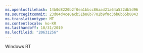 ```yaml
---
ms.openlocfilehash: 14b0d8220b2f0ea1bbcc86aad21a64a532db5d96
ms.sourcegitcommit: 23d04d4ce0acb51b86b7702b9f0c3bb6b55b0043
ms.translationtype: MT
ms.contentlocale: ko-KR
ms.lasthandoff: 10/31/2019
ms.locfileid: "20631256"
---
```

<Token xmlns:xlink="http://www.w3.org/1999/xlink">Windows RT</Token>